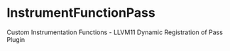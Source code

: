 # InstrumentFunctionPass
 Custom Instrumentation Functions - LLVM11 Dynamic Registration of Pass Plugin
